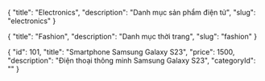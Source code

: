 {
"title": "Electronics",
"description": "Danh mục sản phẩm điện tử",
"slug": "electronics"
}

{
"title": "Fashion",
"description": "Danh mục thời trang",
"slug": "fashion"
}

{
"id": 101,
"title": "Smartphone Samsung Galaxy S23",
"price": 1500,
"description": "Điện thoại thông minh Samsung Galaxy S23",
"categoryId": ""
}
